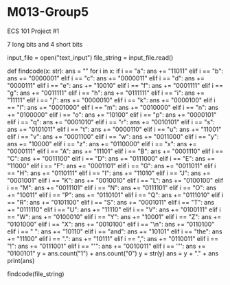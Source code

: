 # M013-Group5
ECS 101 Project #1

7 long bits and 4 short bits 

input_file = open("text_input")
file_string = input_file.read()

def findcode(x: str):
    ans = ""
    for i in x:
       if i == "a":
           ans += "11011"
       elif i == "b":
           ans += "0000001"
       elif i == "c":
           ans += "0000011"
       elif i == "d":
            ans += "0000111"
       elif i == "e":
           ans += "10010"
       elif i == "f":
           ans += "0001111"
       elif i == "g":
           ans += "0011111"
       elif i == "h":
           ans += "0111111"
       elif i == "i":
           ans += "11111"
       elif i == "j":
           ans += "0000010"
       elif i == "k":
           ans += "0000100"
       elif i == "l":
           ans += "0001000"
       elif i == "m":
           ans += "0010000"
       elif i == "n":
           ans += "0100000"
       elif i == "o":
           ans += "10100"
       elif i == "p":
           ans += "0000101"
       elif i == "q":
           ans += "0001010"
       elif i == "r":
           ans += "0010101"
       elif i == "s":
           ans += "0101011"
       elif i == "t":
           ans += "0000110"
       elif i == "u":
           ans += "11001"
       elif i == "v":
           ans += "0001100"
       elif i == "w":
           ans += "0011000"
       elif i == "y":
           ans += "10000"
       elif i == "z":
           ans += "0110000"
       elif i == "x":
           ans += "0000111"
       elif i == "A":
           ans += "11101"
       elif i == "B":
           ans += "0001110"
       elif i == "C":
           ans += "0011100"
       elif i == "D":
           ans += "0111000"
       elif i == "E":
           ans += "11000"
       elif i == "F":
           ans += "0001101"
       elif i == "G":
           ans += "0011011"
       elif i == "H":
           ans += "0110111"
       elif i == "I":
           ans += "11010"
       elif i == "J":
           ans += "0001001"
       elif i == "K":
           ans += "0010010"
       elif i == "L":
           ans += "0100100"
       elif i == "M":
           ans += "0011101"
       elif i == "N":
           ans += "0111101"
       elif i == "O":
           ans += "10011"
       elif i == "P":
           ans += "0110101"
       elif i == "Q":
           ans += "0111010"
       elif i == "R":
           ans += "0101100"
       elif i == "S":
           ans += "0001011"
       elif i == "T":
           ans += "0111110"
       elif i == "U":
           ans += "11110"
       elif i == "V":
           ans += "0100111"
       elif i == "W":
           ans += "0100010"
       elif i == "Y":
           ans += "10001"
       elif i == "Z":
           ans += "0101000"
       elif i == "X":
           ans += "0010100"
       elif i == "\n":
           ans += "0110100"
       elif i == " ":
           ans += "10110"
       elif i == "and":
           ans += "10101"
       elif i == "the":
           ans += "11100"
       elif i == ".":
           ans += "10111"
       elif i == ",":
           ans += "0110011"
       elif i == "!":
           ans += "0111001"
       elif i == "'":
           ans += "0010011"
       elif i == '"':
           ans += "0100101"
    y = ans.count("1") + ans.count("0")
    y = str(y)
    ans = y + "." + ans
    print(ans)

findcode(file_string)
